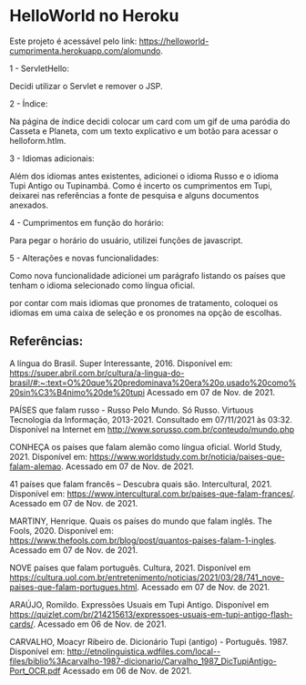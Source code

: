 # HelloWorld no Heroku

Este projeto é acessável pelo link: https://helloworld-cumprimenta.herokuapp.com/alomundo.

1 - ServletHello:

  Decidi utilizar o Servlet e remover o JSP.

2 - Índice:

  Na página de índice decidi colocar um card com um gif de uma paródia do Casseta e Planeta, com um texto explicativo e um botão para acessar o helloform.htlm.

3 - Idiomas adicionais:

  Além dos idiomas antes existentes, adicionei o idioma Russo e o idioma Tupi Antigo ou Tupinambá. Como é incerto os cumprimentos em Tupi, deixarei nas referências a fonte de pesquisa e alguns documentos anexados.

4 - Cumprimentos em função do horário:

  Para pegar o horário do usuário, utilizei funções de javascript. 
  
5 - Alterações e novas funcionalidades:

  Como nova funcionalidade adicionei um parágrafo listando os países que tenham o idioma selecionado como língua oficial.

  por contar com mais idiomas que pronomes de tratamento, coloquei os idiomas em uma caixa de seleção e os pronomes na opção de escolhas. 



## Referências:

A língua do Brasil. Super Interessante, 2016. Disponível em: <https://super.abril.com.br/cultura/a-lingua-do-brasil/#:~:text=O%20que%20predominava%20era%20o,usado%20como%20sin%C3%B4nimo%20de%20tupi> Acessado em 07 de Nov. de 2021.

PAÍSES que falam russo - Russo Pelo Mundo. Só Russo. Virtuous Tecnologia da Informação, 2013-2021. Consultado em 07/11/2021 às 03:32. Disponível na Internet em http://www.sorusso.com.br/conteudo/mundo.php

CONHEÇA os países que falam alemão como língua oficial. World Study, 2021. Disponível em: <https://www.worldstudy.com.br/noticia/paises-que-falam-alemao>. Acessado em 07 de Nov. de 2021.

41 países que falam francês – Descubra quais são. Intercultural, 2021. Disponível em: <https://www.intercultural.com.br/paises-que-falam-frances/>. Acessado em 07 de Nov. de 2021.

MARTINY, Henrique. Quais os países do mundo que falam inglês. The Fools, 2020. Disponível em: <https://www.thefools.com.br/blog/post/quantos-paises-falam-1-ingles>. Acessado em 07 de Nov. de 2021.

NOVE países que falam português. Cultura, 2021. Disponível em <https://cultura.uol.com.br/entretenimento/noticias/2021/03/28/741_nove-paises-que-falam-portugues.html>. Acessado em 07 de Nov. de 2021.

ARAÚJO, Romildo. Expressões Usuais em Tupi Antigo. Disponível em <https://quizlet.com/br/214215613/expressoes-usuais-em-tupi-antigo-flash-cards/>. Acessado em 06 de Nov. de 2021.

CARVALHO, Moacyr Ribeiro de. Dicionário Tupi (antigo) - Português. 1987. Disponível em: <http://etnolinguistica.wdfiles.com/local--files/biblio%3Acarvalho-1987-dicionario/Carvalho_1987_DicTupiAntigo-Port_OCR.pdf> Acessado em 06 de Nov. de 2021.
